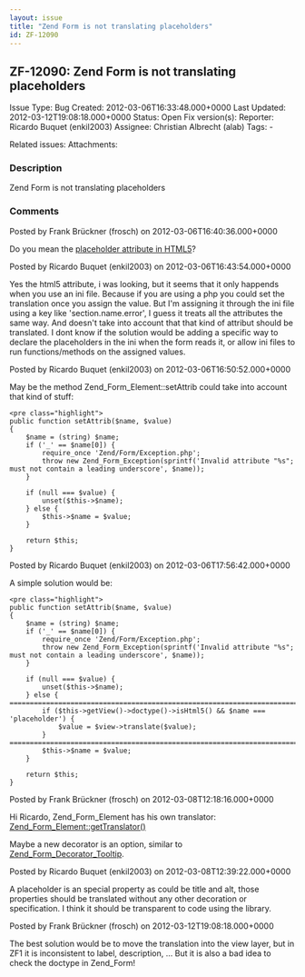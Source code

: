 ```yaml
---
layout: issue
title: "Zend Form is not translating placeholders"
id: ZF-12090
---
```


ZF-12090: Zend Form is not translating placeholders
---------------------------------------------------

 Issue Type: Bug Created: 2012-03-06T16:33:48.000+0000 Last Updated: 2012-03-12T19:08:18.000+0000 Status: Open Fix version(s): 
 Reporter:  Ricardo Buquet (enkil2003)  Assignee:  Christian Albrecht (alab)  Tags: - 
 
 Related issues: 
 Attachments: 
### Description

Zend Form is not translating placeholders

 

 

### Comments

Posted by Frank Brückner (frosch) on 2012-03-06T16:40:36.000+0000

Do you mean the [placeholder attribute in HTML5](http://dev.w3.org/html5/spec/Overview.html#the-placeholder-attribute)?

 

 

Posted by Ricardo Buquet (enkil2003) on 2012-03-06T16:43:54.000+0000

Yes the html5 attribute, i was looking, but it seems that it only happends when you use an ini file. Because if you are using a php you could set the translation once you assign the value. But I'm assigning it through the ini file using a key like 'section.name.error', I guess it treats all the attributes the same way. And doesn't take into account that that kind of attribut should be translated. I dont know if the solution would be adding a specific way to declare the placeholders in the ini when the form reads it, or allow ini files to run functions/methods on the assigned values.

 

 

Posted by Ricardo Buquet (enkil2003) on 2012-03-06T16:50:52.000+0000

May be the method Zend\_Form\_Element::setAttrib could take into account that kind of stuff:

 
    <pre class="highlight">
    public function setAttrib($name, $value)
    {
        $name = (string) $name;
        if ('_' == $name[0]) {
            require_once 'Zend/Form/Exception.php';
            throw new Zend_Form_Exception(sprintf('Invalid attribute "%s"; must not contain a leading underscore', $name));
        }
    
        if (null === $value) {
            unset($this->$name);
        } else {
            $this->$name = $value;
        }
    
        return $this;
    }


 

 

Posted by Ricardo Buquet (enkil2003) on 2012-03-06T17:56:42.000+0000

A simple solution would be:

 
    <pre class="highlight">
    public function setAttrib($name, $value)
    {
        $name = (string) $name;
        if ('_' == $name[0]) {
            require_once 'Zend/Form/Exception.php';
            throw new Zend_Form_Exception(sprintf('Invalid attribute "%s"; must not contain a leading underscore', $name));
        }
    
        if (null === $value) {
            unset($this->$name);
        } else {
    =====================================================================================
            if ($this->getView()->doctype()->isHtml5() && $name === 'placeholder') {
                $value = $view->translate($value);
            }
    =====================================================================================
            $this->$name = $value;
        }
    
        return $this;
    }


 

 

Posted by Frank Brückner (frosch) on 2012-03-08T12:18:16.000+0000

Hi Ricardo, Zend\_Form\_Element has his own translator: [Zend\_Form\_Element::getTranslator()](http://framework.zend.com/apidoc/core/db_Form_Element.html#%5C%5CZend_Form_Element::getTranslator%28%29)

Maybe a new decorator is an option, similar to [Zend\_Form\_Decorator\_Tooltip](http://framework.zend.com/code/filedetails.php?repname=Zend+Framework&path=%2Ftags%2Frelease-1.11.11%2Flibrary%2FZend%2FForm%2FDecorator%2FTooltip.php).

 

 

Posted by Ricardo Buquet (enkil2003) on 2012-03-08T12:39:22.000+0000

A placeholder is an special property as could be title and alt, those properties should be translated without any other decoration or specification. I think it should be transparent to code using the library.

 

 

Posted by Frank Brückner (frosch) on 2012-03-12T19:08:18.000+0000

The best solution would be to move the translation into the view layer, but in ZF1 it is inconsistent to label, description, … But it is also a bad idea to check the doctype in Zend\_Form!

 

 